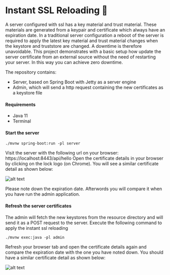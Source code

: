 # Instant SSL Reloading 🔐
A server configured with ssl has a key material and trust material. These materials are generated from a keypair and certificate which always have an expiration date.
In a traditional server configuration a reboot of the server is required to apply the latest key material and trust material changes when the keystore and truststore are changed.
A downtime is therefore unavoidable. This project demonstrates with a basic setup how update the server certificate from an external source without the need of restarting your server. In this way you can achieve zero downtime.

The repository contains:
 - Server, based on Spring Boot with Jetty as a server engine
 - Admin, which will send a http request containing the new certificates as a keystore file

#### Requirements
 - Java 11
 - Terminal

#### Start the server
```
./mvnw spring-boot:run -pl server
```
Visit the server with the following url on your browser: https://localhost:8443/api/hello
Open the certificate details in your browser by clicking on the lock logo (on Chrome). You will see a similar certificate detail as shown below:

![alt text](https://github.com/Hakky54/instant-ssl-reloading/blob/master/images/before-reloading.png?raw=true)

Please note down the expiration date. Afterwords you will compare it when you have run the admin application.

#### Refresh the server certificates
The admin will fetch the new keystores from the resource directory and will send it as a POST request to the server.
Execute the following command to apply the instant ssl reloading
```
./mvnw exec:java -pl admin
```
Refresh your browser tab and open the certificate details again and compare the expiration date with the one you have noted down.
You should have a similar certificate detail as shown below:

![alt text](https://github.com/Hakky54/instant-ssl-reloading/blob/master/images/after-reloading.png?raw=true)
